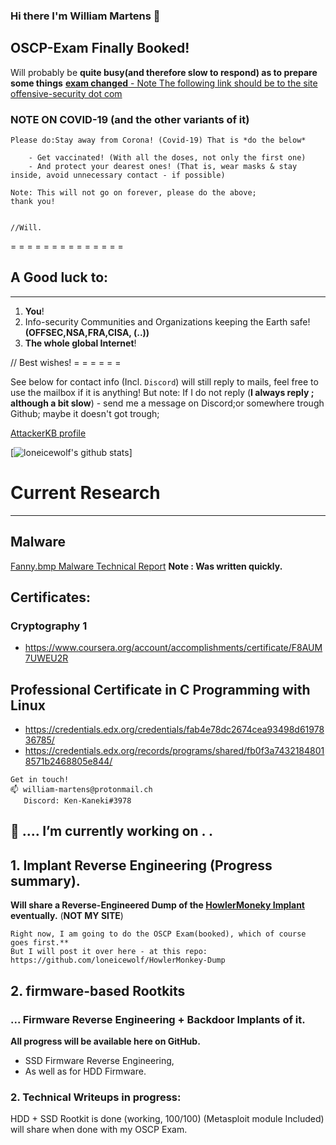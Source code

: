 ### Hi there I'm William Martens 👋

    
## OSCP-Exam Finally Booked!
Will probably be **quite busy(and therefore slow to respond) as to prepare some things**
[**exam changed** -   Note The following link should be to the site  offensive-security dot com ](https://www.offensive-security.com/offsec/oscp-exam-structure/)


###  NOTE ON COVID-19 (and the other variants of it)
`Please do:Stay away from Corona! (Covid-19) That is *do the below* ` 
````
    - Get vaccinated! (With all the doses, not only the first one)
    - And protect your dearest ones! (That is, wear masks & stay inside, avoid unnecessary contact - if possible)

Note: This will not go on forever, please do the above;
thank you!


//Will.
````

= = = = = = = = = = = = = = 

## **A Good luck to:**
---
1) **You**!
2) Info-security Communities and Organizations keeping the Earth safe! **(OFFSEC,NSA,FRA,CISA, (..))**
3) **The whole global Internet**!


// Best wishes!
= = = = = = 

See below for contact info (Incl. `Discord`)
will still reply to mails, feel free to use the mailbox if it is anything!  But note: If I do not reply (**I always reply ; although a bit slow**) - send me a message on Discord;or somewhere trough Github; maybe it doesn't got trough;


[AttackerKB profile](https://attackerkb.com/contributors/loneicewolf)

[![loneicewolf's github stats](https://github-readme-stats.vercel.app/api?username=loneicewolf&theme=cobalt&show_icons=true)]


# Current Research
----

## Malware

[Fanny.bmp Malware Technical Report](https://github.com/loneicewolf/fanny.bmp/blob/main/Reports/Fanny.BMP(DementiaWheel)_Technical_Report_By_WilliamMartens-2021-10Feb.pdf)
**Note : Was written quickly.**


## Certificates:
### Cryptography 1
- https://www.coursera.org/account/accomplishments/certificate/F8AUM7UWEU2R

## Professional Certificate in C Programming with Linux
- https://credentials.edx.org/credentials/fab4e78dc2674cea93498d6197836785/
- https://credentials.edx.org/records/programs/shared/fb0f3a74321848018571b2468805e844/



```
Get in touch!
📫 william-martens@protonmail.ch
   Discord: Ken-Kaneki#3978
```

##  🔭 .... I’m currently working on . . 

## 1. Implant Reverse Engineering (Progress summary).

**Will share a Reverse-Engineered Dump of the [HowlerMoneky Implant](https://www.schneier.com/blog/archives/2014/01/howlermonkey_ns.html) eventually.**
(**NOT MY SITE**)


    Right now, I am going to do the OSCP Exam(booked), which of course goes first.**
    But I will post it over here - at this repo: https://github.com/loneicewolf/HowlerMonkey-Dump 

## 2.  firmware-based Rootkits

### ... Firmware Reverse Engineering + Backdoor Implants of it.
**All progress will be available here on GitHub.**

- SSD Firmware Reverse Engineering,
- As well as for HDD Firmware.

### 2. Technical Writeups in progress:
HDD + SSD Rootkit is done  (working, 100/100)
(Metasploit module Included)  will share when done with my OSCP Exam.
